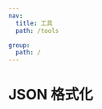 ```yaml
---
nav:
  title: 工具
  path: /tools

group:
  path: /
---
```


# JSON 格式化

<code src="./index.tsx" inline />
